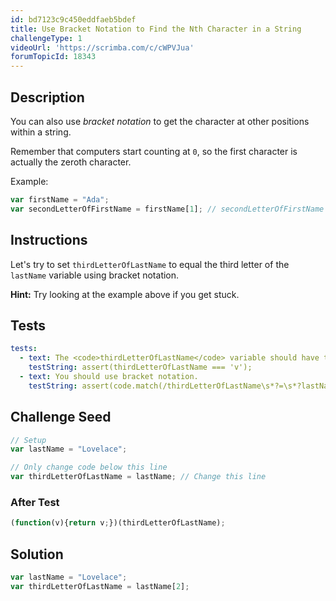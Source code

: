 ```yaml
---
id: bd7123c9c450eddfaeb5bdef
title: Use Bracket Notation to Find the Nth Character in a String
challengeType: 1
videoUrl: 'https://scrimba.com/c/cWPVJua'
forumTopicId: 18343
---
```


## Description

<section id='description'>

You can also use <dfn>bracket notation</dfn> to get the character at other positions within a string.

Remember that computers start counting at `0`, so the first character is actually the zeroth character.

Example:

```js
var firstName = "Ada";
var secondLetterOfFirstName = firstName[1]; // secondLetterOfFirstName is "d"
```

</section>

## Instructions

<section id='instructions'>

Let's try to set `thirdLetterOfLastName` to equal the third letter of the `lastName` variable using bracket notation.

**Hint:** Try looking at the example above if you get stuck.

</section>

## Tests

<section id='tests'>

```yml
tests:
  - text: The <code>thirdLetterOfLastName</code> variable should have the value of <code>v</code>.
    testString: assert(thirdLetterOfLastName === 'v');
  - text: You should use bracket notation.
    testString: assert(code.match(/thirdLetterOfLastName\s*?=\s*?lastName\[.*?\]/));

```

</section>

## Challenge Seed

<section id='challengeSeed'>

<div id='js-seed'>

```js
// Setup
var lastName = "Lovelace";

// Only change code below this line
var thirdLetterOfLastName = lastName; // Change this line


```

</div>

### After Test

<div id='js-teardown'>

```js
(function(v){return v;})(thirdLetterOfLastName);
```

</div>

</section>

## Solution

<section id='solution'>

```js
var lastName = "Lovelace";
var thirdLetterOfLastName = lastName[2];
```

</section>
